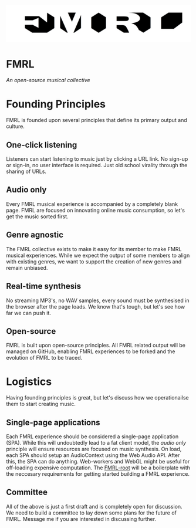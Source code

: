 ![logo](https://github.com/FMRL-collective/FMRL/blob/master/logo_400.png)
# FMRL
*An open-source musical collective*

# Founding Principles
FMRL is founded upon several principles that define its primary output and culture.

## One-click listening
Listeners can start listening to music just by clicking a URL link. No sign-up or sign-in, no user interface is required. Just old school virality through the sharing of URLs.

## Audio only
Every FMRL musical experience is accompanied by a completely blank page. FMRL are focused on innovating online music consumption, so let's get the music sorted first.

## Genre agnostic
The FMRL collective exists to make it easy for its member to make FMRL musical experiences. While we expect the output of some members to align with existing genres, we want to support the creation of new genres and remain unbiased.

## Real-time synthesis
No streaming MP3's, no WAV samples, every sound must be synthesised in the browser after the page loads. We know that's tough, but let's see how far we can push it.

## Open-source
FMRL is built upon open-source principles. All FMRL related output will be managed on GitHub, enabling FMRL experiences to be forked and the evolution of FMRL to be traced.

# Logistics
Having founding principles is great, but let's discuss how we operationailse them to start creating music.

## Single-page applications
Each FMRL experience should be considered a single-page application (SPA). While this will undoubtedly lead to a fat client model, the *audio only* principle will ensure resources are focused on music synthesis. On load, each SPA should setup an AudioContext using the Web Audio API. After this, the SPA can do anything. Web-workers and WebGL might be useful for off-loading expensive computation. The [FMRL-root](https://github.com/FMRL-collective/FMRL-root) will be a boilerplate with the neccesary requirements for getting started building a FMRL experience.

## Committee
All of the above is just a first draft and is completely open for discussion. We need to build a committee to lay down some plans for the future of FMRL. Message me if you are interested in discussing further.
